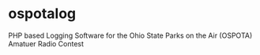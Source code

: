 # ospotalog
PHP based Logging Software for the Ohio State Parks on the Air (OSPOTA) Amatuer Radio Contest
